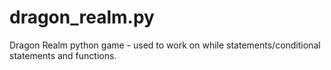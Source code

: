 # dragon_realm.py
Dragon Realm python game - used to work on while statements/conditional statements and functions.  
